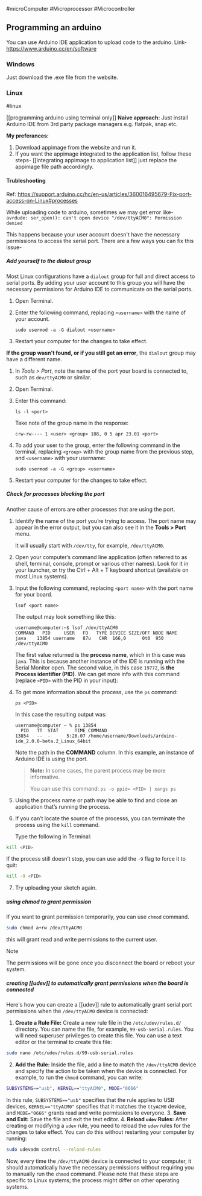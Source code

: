 #microComputer #Microprocessor #Microcontroller 

## Programming an arduino

You can use Arduino IDE application to upload code to the arduino.
Link- https://www.arduino.cc/en/software
### Windows
Just download the .exe file from the website.

### Linux
#linux 

[[programming arduino using terminal only]]
**Naive approach:**
Just install Arduino IDE from 3rd party package managers e.g. flatpak, snap etc.

**My preferances:**
1. Download appimage from the website and run it.
2. If you want the appimage integrated to the application list, follow these steps-
	[[integrating appimage to application list]]
	just replace the appimage file path accordingly.
#### Trubleshooting

Ref: https://support.arduino.cc/hc/en-us/articles/360016495679-Fix-port-access-on-Linux#processes

While uploading code to arduino, sometimes we may get error like-
`avrdude: ser_open(): can't open device "/dev/ttyACM0": Permission denied`

This happens because your user account doesn't have the necessary permissions to access the serial port.
There are a few ways you can fix this issue-
##### Add yourself to the dialout group
Most Linux configurations have a `dialout` group for full and direct access to serial ports. By adding your user account to this group you will have the necessary permissions for Arduino IDE to communicate on the serial ports.

1. Open Terminal.
    
2. Enter the following command, replacing `<username>` with the name of your account.
    
    ```
    sudo usermod -a -G dialout <username>
    ```
    
3. Restart your computer for the changes to take effect.
    

**If the group wasn’t found, or if you still get an error**, the `dialout` group may have a different name.

1. In _Tools > Port_, note the name of the port your board is connected to, such as `dev/ttyACM0` or similar.
    
2. Open Terminal.
    
3. Enter this command:
    
    ```
    ls -l <port>
    ```
    
    Take note of the group name in the response:
    
    ```
    crw-rw---- 1 <user> <group> 188, 0 5 apr 23.01 <port>
    ```
    
4. To add your user to the group, enter the following command in the terminal, replacing `<group>` with the group name from the previous step, and `<username>` with your username:
    
    ```
    sudo usermod -a -G <group> <username>
    ```
    
5. Restart your computer for the changes to take effect.

##### Check for processes blocking the port

Another cause of errors are other processes that are using the port.

1. Identify the name of the port you’re trying to access. The port name may appear in the error output, but you can also see it in the **Tools > Port** menu.
    
    It will usually start with `/dev/tty`, for example, `/dev/ttyACM0`.
    
2. Open your computer’s command line application (often referred to as shell, terminal, console, prompt or various other names). Look for it in your launcher, or try the Ctrl + Alt + T keyboard shortcut (available on most Linux systems).
    
3. Input the following command, replacing `<port name>` with the port name for your board.
    
    ```
    lsof <port name>
    ```
    
    The output may look something like this:
    
    ```
    username@computer:~$ lsof /dev/ttyACM0
    COMMAND   PID     USER   FD   TYPE DEVICE SIZE/OFF NODE NAME
    java    13854 username   87u   CHR  166,0      0t0  950 /dev/ttyACM0
    ```
    
    The first value returned is the **process name**, which in this case was `java`. This is because another instance of the IDE is running with the Serial Monitor open. The second value, in this case `19772`, is **the Process identifier (PID)**. We can get more info with this command (replace `<PID>` with the PID in your input):
    
4. To get more information about the process, use the `ps` command:
    
    ```
    ps <PID>
    ```
    
    In this case the resulting output was:
    
    ```
    username@computer ~ % ps 13854                 
      PID   TT  STAT      TIME COMMAND
    13854   --  -      5:28.07 /home/username/Downloads/arduino-ide_2.0.0-beta.2_Linux_64bit  
    ```
    
    Note the path in the **COMMAND** column. In this example, an instance of Arduino IDE is using the port.
    
    > **Note:** In some cases, the parent process may be more informative.
    > 
    > You can use this command: `ps -o ppid= <PID> | xargs ps`
    
5. Using the process name or path may be able to find and close an application that’s running the process.
    
6. If you can’t locate the source of the processs, you can terminate the process using the `kill` command.
    
    Type the following in Terminal:
    
```bash
kill <PID>
```
If the process still doesn’t stop, you can use add the `-9` flag to force it to quit:
    
```bash
kill -9 <PID>
```
    
7. Try uploading your sketch again.

##### using chmod to grant permission
If you want to grant permission temporarily, you can use `chmod` command.

```bash
sudo chmod a+rw /dev/ttyACM0
```

this will grant read and write permissions to the current user. 
>[!Note]
>The permissions will be gone once you disconnect the board or reboot your system.

##### creating [[udev]] to automatically grant permissions when the board is connected

Here's how you can create a [[udev]] rule to automatically grant serial port permissions when the `/dev/ttyACM0` device is connected:

1. **Create a Rule File:** Create a new rule file in the `/etc/udev/rules.d/` directory. You can name the file, for example, `99-usb-serial.rules`. You will need superuser privileges to create this file. You can use a text editor or the terminal to create this file:

 ```bash
 sudo nano /etc/udev/rules.d/99-usb-serial.rules
 ```
    
2. **Add the Rule:** Inside the file, add a line to match the `/dev/ttyACM0` device and specify the action to be taken when the device is connected. For example, to run the `chmod` command, you can write:
```bash
SUBSYSTEMS=="usb", KERNEL=="ttyACM0", MODE="0666"
```

In this rule, `SUBSYSTEMS=="usb"` specifies that the rule applies to USB devices, `KERNEL=="ttyACM0"` specifies that it matches the `ttyACM0` device, and `MODE="0666"` grants read and write permissions to everyone.
3. **Save and Exit:** Save the file and exit the text editor.
4. **Reload `udev` Rules:** After creating or modifying a `udev` rule, you need to reload the `udev` rules for the changes to take effect. You can do this without restarting your computer by running:
```bash
sudo udevadm control --reload-rules
```

Now, every time the `/dev/ttyACM0` device is connected to your computer, it should automatically have the necessary permissions without requiring you to manually run the `chmod` command. Please note that these steps are specific to Linux systems; the process might differ on other operating systems.